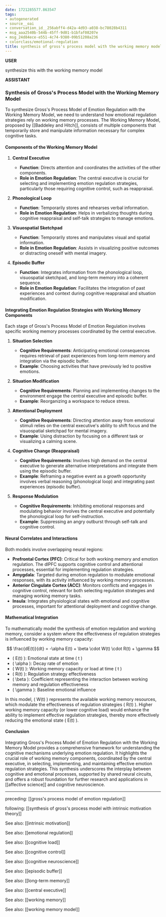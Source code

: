 ```yaml
---
date: 1721285577.863547
tags:
- autogenerated
- source__oai
- conversation_id__256abff4-d42a-4d93-a038-bc78028b4311
- msg_aaa2540b-544b-45ff-9d01-b1bfaf08207e
- msg_24d84ece-e551-4c74-9380-09b51208a236
- colorclass/emotional-regulation
title: synthesis of gross's process model with the working memory model
---
```


**USER**

synthesize this with the working memory model


**ASSISTANT**

### Synthesis of Gross's Process Model with the Working Memory Model

To synthesize Gross's Process Model of Emotion Regulation with the Working Memory Model, we need to understand how emotional regulation strategies rely on working memory processes. The Working Memory Model, proposed by [[Baddeley and Hitch]], consists of multiple components that temporarily store and manipulate information necessary for complex cognitive tasks.

#### Components of the Working Memory Model

1. **Central Executive**
   - **Function**: Directs attention and coordinates the activities of the other components.
   - **Role in Emotion Regulation**: The central executive is crucial for selecting and implementing emotion regulation strategies, particularly those requiring cognitive control, such as reappraisal.

2. **Phonological Loop**
   - **Function**: Temporarily stores and rehearses verbal information.
   - **Role in Emotion Regulation**: Helps in verbalizing thoughts during cognitive reappraisal and self-talk strategies to manage emotions.

3. **Visuospatial Sketchpad**
   - **Function**: Temporarily stores and manipulates visual and spatial information.
   - **Role in Emotion Regulation**: Assists in visualizing positive outcomes or distracting oneself with mental imagery.

4. **Episodic Buffer**
   - **Function**: Integrates information from the phonological loop, visuospatial sketchpad, and long-term memory into a coherent sequence.
   - **Role in Emotion Regulation**: Facilitates the integration of past experiences and context during cognitive reappraisal and situation modification.

#### Integrating Emotion Regulation Strategies with Working Memory Components

Each stage of Gross's Process Model of Emotion Regulation involves specific working memory processes coordinated by the central executive.

1. **Situation Selection**
   - **Cognitive Requirements**: Anticipating emotional consequences requires retrieval of past experiences from long-term memory and integration via the episodic buffer.
   - **Example**: Choosing activities that have previously led to positive emotions.

2. **Situation Modification**
   - **Cognitive Requirements**: Planning and implementing changes to the environment engage the central executive and episodic buffer.
   - **Example**: Reorganizing a workspace to reduce stress.

3. **Attentional Deployment**
   - **Cognitive Requirements**: Directing attention away from emotional stimuli relies on the central executive's ability to shift focus and the visuospatial sketchpad for mental imagery.
   - **Example**: Using distraction by focusing on a different task or visualizing a calming scene.

4. **Cognitive Change (Reappraisal)**
   - **Cognitive Requirements**: Involves high demand on the central executive to generate alternative interpretations and integrate them using the episodic buffer.
   - **Example**: Reframing a negative event as a growth opportunity involves verbal reasoning (phonological loop) and integrating past experiences (episodic buffer).

5. **Response Modulation**
   - **Cognitive Requirements**: Inhibiting emotional responses and modulating behavior involves the central executive and potentially the phonological loop for self-instruction.
   - **Example**: Suppressing an angry outburst through self-talk and cognitive control.

#### Neural Correlates and Interactions

Both models involve overlapping neural regions:

- **Prefrontal Cortex (PFC)**: Critical for both working memory and emotion regulation. The dlPFC supports cognitive control and attentional processes, essential for implementing regulation strategies.
- **Amygdala**: Targeted during emotion regulation to modulate emotional responses, with its activity influenced by working memory processes.
- **Anterior Cingulate Cortex (ACC)**: Monitors conflicts and engages in cognitive control, relevant for both selecting regulation strategies and managing working memory tasks.
- **Insula**: Integrates physiological states with emotional and cognitive processes, important for attentional deployment and cognitive change.

#### Mathematical Integration

To mathematically model the synthesis of emotion regulation and working memory, consider a system where the effectiveness of regulation strategies is influenced by working memory capacity:

$$ \frac{dE(t)}{dt} = -\alpha E(t) + \beta \cdot W(t) \cdot R(t) + \gamma $$

- \( E(t) \): Emotional state at time \( t \)
- \( \alpha \): Decay rate of emotion
- \( W(t) \): Working memory capacity or load at time \( t \)
- \( R(t) \): Regulation strategy effectiveness
- \( \beta \): Coefficient representing the interaction between working memory and regulation effectiveness
- \( \gamma \): Baseline emotional influence

In this model, \( W(t) \) represents the available working memory resources, which modulate the effectiveness of regulation strategies \( R(t) \). Higher working memory capacity (or lower cognitive load) would enhance the ability to implement effective regulation strategies, thereby more effectively reducing the emotional state \( E(t) \).

#### Conclusion

Integrating Gross's Process Model of Emotion Regulation with the Working Memory Model provides a comprehensive framework for understanding the cognitive mechanisms underlying emotion regulation. It highlights the crucial role of working memory components, coordinated by the central executive, in selecting, implementing, and maintaining effective emotion regulation strategies. This synthesis underscores the interplay between cognitive and emotional processes, supported by shared neural circuits, and offers a robust foundation for further research and applications in [[affective science]] and cognitive neuroscience.


---

preceding: [[gross's process model of emotion regulation]]  


following: [[synthesis of gross's process model with intrinsic motivation theory]]

See also: [[intrinsic motivation]]


See also: [[emotional regulation]]


See also: [[cognitive load]]


See also: [[cognitive control]]


See also: [[cognitive neuroscience]]


See also: [[episodic buffer]]


See also: [[long-term memory]]


See also: [[central executive]]


See also: [[working memory]]


See also: [[working memory model]]